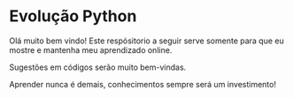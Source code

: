 # Evolução Python
Olá muito bem vindo! Este respósitorio a seguir serve somente para que eu mostre e mantenha meu aprendizado online.

Sugestões em códigos serão muito bem-vindas.

Aprender nunca é demais, conhecimentos sempre será um investimento!
